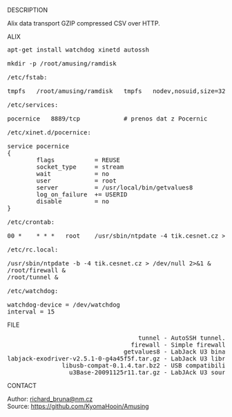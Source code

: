 
DESCRIPTION

Alix data transport GZIP compressed CSV over HTTP.

ALIX
<pre>
apt-get install watchdog xinetd autossh

mkdir -p /root/amusing/ramdisk

/etc/fstab:

tmpfs	/root/amusing/ramdisk	tmpfs	nodev,nosuid,size=32M	0	0

/etc/services:

pocernice	8889/tcp			# prenos dat z Pocernic

/etc/xinet.d/pocernice:

service pocernice
{
        flags           = REUSE
        socket_type     = stream
        wait            = no
        user            = root
        server          = /usr/local/bin/getvalues8
        log_on_failure  += USERID
        disable         = no
}

/etc/crontab:

00 *	* * *	root	/usr/sbin/ntpdate -4 tik.cesnet.cz > /dev/null 2>&1

/etc/rc.local:

/usr/sbin/ntpdate -b -4 tik.cesnet.cz > /dev/null 2>&1 &
/root/firewall &
/root/tunnel &

/etc/watchdog:

watchdog-device = /dev/watchdog
interval = 15
</pre>

FILE
<pre>
                                    tunnel - AutoSSH tunnel.
                                  firewall - Simple firewall.
                                getvalues8 - LabJack U3 binary.
labjack-exodriver-v2.5.1-0-g4a45f5f.tar.gz - LabJack U3 library.
               libusb-compat-0.1.4.tar.bz2 - USB compatibility library.
                 u3Base-20091125r11.tar.gz - LabJAck U3 source code example.
</pre>

CONTACT

Author: richard_bruna@nm.cz<br>
Source: https://github.com/KyomaHooin/Amusing
